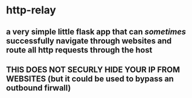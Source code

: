 # http-relay

## a very simple little flask app that can *sometimes* successfully navigate through websites and route all http requests through the host
## THIS DOES NOT SECURLY HIDE YOUR IP FROM WEBSITES (but it could be used to bypass an outbound firwall)